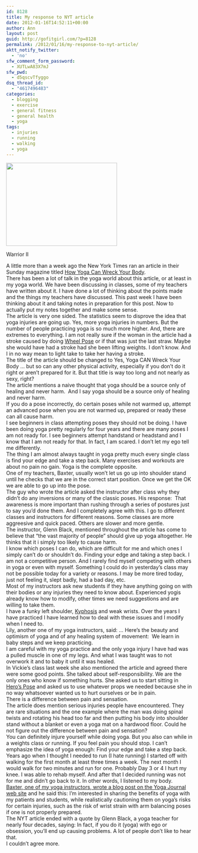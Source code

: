 ```yaml
---
id: 8128
title: My response to NYT article
date: 2012-01-16T14:52:11+00:00
author: Ann
layout: post
guid: http://gofitgirl.com/?p=8128
permalink: /2012/01/16/my-response-to-nyt-article/
aktt_notify_twitter:
  - 'no'
sfw_comment_form_password:
  - XUTLwA83X7mJ
sfw_pwd:
  - d5qscvTfyggo
dsq_thread_id:
  - "4617496483"
categories:
  - blogging
  - exercise
  - general fitness
  - general health
  - yoga
tags:
  - injuries
  - running
  - walking
  - yoga
---
```

<div id="attachment_8168" style="width: 310px" class="wp-caption alignleft">
  <a href="http://gofitgirl.com/blog/wp-content/uploads/2012/01/photo-3_2.jpg"><img class="size-medium wp-image-8168" title="photo 3_2" src="http://gofitgirl.com/blog/wp-content/uploads/2012/01/photo-3_2-300x225.jpg" alt="" width="300" height="225" /></a>
  
  <p class="wp-caption-text">
    Warrior II
  </p>
</div>

  
A little more than a week ago the New York Times ran an article in their Sunday magazine titled [How Yoga Can Wreck Your Body](http://www.nytimes.com/2012/01/08/magazine/how-yoga-can-wreck-your-body.html?_r=1&pagewanted=all).  
There has been a lot of talk in the yoga world about this article, or at least in my yoga world. We have been discussing in classes, some of my teachers have written about it. I have done a lot of thinking about the points made and the things my teachers have discussed. This past week I have been thinking about it and taking notes in preparation for this post. Now to actually put my notes together and make some sense.  
The article is very one sided. The statistics seem to disprove the idea that yoga injuries are going up. Yes, more yoga injuries in numbers. But the number of people practicing yoga is so much more higher. And, there are extremes to everything. I am not really sure if the woman in the article had a stroke caused by doing [Wheel Pose](http://www.santosha.com/assets/images/chakra.gif) or if that was just the last straw. Maybe she would have had a stroke had she been lifting weights. I don&#8217;t know. And I in no way mean to light take to take her having a stroke.  
The title of the article should be changed to Yes, Yoga CAN Wreck Your Body &#8230; but so can any other physical activity, especially if you don&#8217;t do it right or aren&#8217;t prepared for it. But that title is way too long and not nearly as sexy, right?  
The article mentions a naive thought that yoga should be a source only of healing and never harm.  And I say yoga should be a source only of healing and never harm.  
If you do a pose incorrectly, do certain poses while not warmed up, attempt an advanced pose when you are not warmed up, prepared or ready these can all cause harm.  
I see beginners in class attempting poses they should not be doing. I have been doing yoga pretty regularly for four years and there are many poses I am not ready for. I see beginners attempt handstand or headstand and I know that I am not ready for that. In fact, I am scared. I don&#8217;t let my ego tell me differently.  
The thing I am almost always taught in yoga pretty much every single class is find your edge and take a step back. Many exercises and workouts are about no pain no gain. Yoga is the complete opposite.  
One of my teachers, Baxter, usually won&#8217;t let us go up into shoulder stand until he checks that we are in the correct start position. Once we get the OK we are able to go up into the pose.  
The guy who wrote the article asked the instructor after class why they didn&#8217;t do any inversions or many of the classic poses. His response:  That awareness is more important than rushing through a series of postures just to say you’d done them. And I completely agree with this. I go to different classes and instructors for different reasons. Some classes are more aggreesive and quick paced. Others are slower and more gentle.  
The instructor, Glenn Black, mentioned throughout the article has come to believe that “the vast majority of people” should give up yoga altogether. He thinks that it i simply too likely to cause harm.  
I know which poses I can do, which are difficult for me and which ones I simply can&#8217;t do or shouldn&#8217;t do. Finding your edge and taking a step back. I am not a competitive person. And I rarely find myself competing with others in yoga or even with myself. Something I could do in yesterday&#8217;s class may not be possible today for a variety or reasons. I may be more tired today, just not feeling it, slept badly, had a bad day, etc.  
Most of my instructors ask new students if they have anything going on with their bodies or any injuries they need to know about. Experienced yogis already know how to modify, other times we need suggestions and are willing to take them.  
I have a funky left shoulder, [Kyphosis](http://www.ncbi.nlm.nih.gov/pubmedhealth/PMH0002220/) and weak wrists. Over the years I have practiced I have learned how to deal with these issues and I modify when I need to.  
Lily, another one of my yoga instructors, said: &#8230; Here&#8217;s the beauty and optimism of yoga and of any healing system of movement:  We learn in baby steps and we keep practicing.  
I am careful with my yoga practice and the only yoga injury I have had was a pulled muscle in one of my legs. And what I was taught was to not overwork it and to baby it until it was healed.  
In Vickie&#8217;s class last week she also mentioned the article and agreed there were some good points. She talked about self-responsibility. We are the only ones who know if something hurts. She asked us to start sitting in [Hero&#8217;s Pose](http://www.movingintostillness.com/book/images/heropose.jpg) and asked us to use whatever props we needed because she in no way whatsoever wanted us to hurt ourselves or be in pain.  
There is a difference between pain and sensation.  
The article does mention serious injuries people have encountered. They are rare situations and the one example where the man was doing spinal twists and rotating his head too far and then putting his body into shoulder stand without a blanket or even a yoga mat on a hardwood floor. Could he not figure out the difference between pain and sensation?  
You can definitely injure yourself while doing yoga. But you also can while in a weights class or running. If you feel pain you should stop. I can&#8217;t emphasize the idea of yoga enough: Find your edge and take a step back.  
Years ago when I thought I needed to run (I hate running) I started off with walking for the first month at least three times a week. The next month I would walk for two minutes and run for one. Probably Day 3 or 4 I hurt my knee. I was able to rehab myself. And after that I decided running was not for me and didn&#8217;t go back to it. In other words, I listened to my body.  
[Baxter, one of my yoga instructors, wrote a blog post on the Yoga Journal web site](http://blogs.yogajournal.com/doctorsorder/2012/01/10/yoga-injuries-the-bigger-picture/) and he said this: I&#8217;m interested in sharing the benefits of yoga with my patients and students, while realistically cautioning them on yoga&#8217;s risks for certain injuries, such as the risk of wrist strain with arm balancing poses if one is not properly prepared.  
The NYT article ended with a quote by Glenn Black, a yoga teacher for nearly four decades, saying: In fact, if you do it (yoga) with ego or obsession, you’ll end up causing problems. A lot of people don’t like to hear that.  
I couldn&#8217;t agree more.
